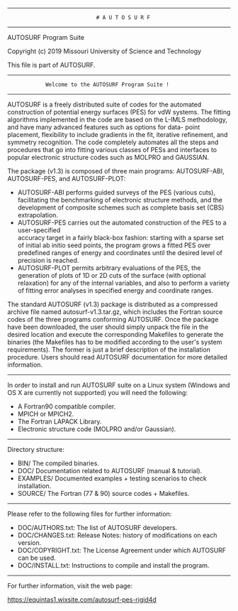 
-----------------------------------------------------------------------------------
                                # A U T O S U R F
-----------------------------------------------------------------------------------

   AUTOSURF Program Suite

   Copyright (c) 2019 Missouri University of Science and Technology

   This file is part of AUTOSURF.

***********************************************************************************
                Welcome to the AUTOSURF Program Suite !                         
***********************************************************************************

 AUTOSURF is a freely distributed suite of codes for the automated construction of potential 
 energy surfaces (PES) for vdW systems. The fitting algorithms implemented in the code are 
 based on the L-IMLS methodology, and have many advanced features such as options for data-
 point placement, flexibility to include gradients in the fit, iterative refinement, and 
 symmetry recognition. The code completely automates all the steps and procedures that go 
 into fitting various classes of PESs and interfaces to popular electronic structure codes 
 such as MOLPRO and GAUSSIAN. 

 The package (v1.3) is composed of three main programs: AUTOSURF-ABI, AUTOSURF-PES, and 
 AUTOSURF-PLOT:
 * AUTOSURF-ABI performs guided surveys of the PES (various cuts), facilitating 
 the benchmarking of electronic structure methods, and the development of composite 
 schemes such as complete basis set (CBS) extrapolation.
 * AUTOSURF-PES carries out the automated construction of the PES to a user-specified     
 accuracy target in a fairly black-box fashion: starting with a sparse 
 set of initial ab initio seed points, the program grows a fitted PES over 
 predefined ranges of energy and coordinates until the desired level of precision 
 is reached. 
 * AUTOSURF-PLOT permits arbitrary evaluations of the PES, the generation of 
 plots of 1D or 2D cuts of the surface (with optional relaxation) for any of the 
 internal variables, and also to perform a variety of fitting error analyses in 
 specified energy and coordinate ranges.

 The standard AUTOSURF (v1.3) package is distributed as a compressed archive file 
 named autosurf-v1.3.tar.gz, which includes the Fortran source codes of the three 
 programs conforming AUTOSURF. Once the package have been downloaded, the user 
 should simply unpack the file in the desired location and execute the corresponding 
 Makefiles to generate the binaries (the Makefiles has to be modified according to 
 the user's system requirements). The former is just a brief description of the 
 installation procedure. Users should read AUTOSURF documentation for more detailed 
 information.

-----------------------------------------------------------------------------------

 In order to install and run AUTOSURF suite on a Linux system (Windows and OS X 
 are currently not supported) you will need the following:
 
 * A Fortran90 compatible compiler.
 * MPICH or MPICH2.
 * The Fortran LAPACK Library.
 * Electronic structure code (MOLPRO and/or Gaussian).

-----------------------------------------------------------------------------------

   Directory structure:

 * BIN/           The compiled binaries.
 * DOC/           Documentation related to AUTOSURF (manual & tutorial).
 * EXAMPLES/      Documented examples + testing scenarios to check installation. 
 * SOURCE/        The Fortran (77 & 90) source codes + Makefiles.

-----------------------------------------------------------------------------------

 Please refer to the following files for further information:
   
   * DOC/AUTHORS.txt:   The list of AUTOSURF developers.
   * DOC/CHANGES.txt:   Release Notes: history of modifications on each version.
   * DOC/COPYRIGHT.txt: The License Agreement under which AUTOSURF can be used.
   * DOC/INSTALL.txt:   Instructions to compile and install the program.

-----------------------------------------------------------------------------------
   For further information, visit the web page:
   
   https://equintas1.wixsite.com/autosurf-pes-rigid4d


